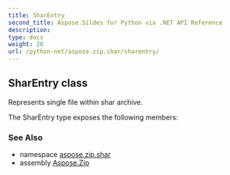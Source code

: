 ```yaml
---
title: SharEntry
second_title: Aspose.Sildes for Python via .NET API Reference
description: 
type: docs
weight: 20
url: /python-net/aspose.zip.shar/sharentry/
---
```


## SharEntry class

Represents single file within shar archive.

The SharEntry type exposes the following members:

### See Also

* namespace [aspose.zip.shar](/zip/python-net/aspose.zip.shar/)
* assembly [Aspose.Zip](/zip/python-net/)

